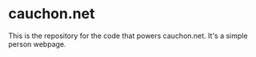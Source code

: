 # cauchon.net
This is the repository for the code that powers cauchon.net. It's a simple person webpage.
